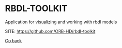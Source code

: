# RBDL-TOOLKIT
 
 Application for visualizing and working with rbdl models
 
 SITE: https://github.com/ORB-HD/rbdl-toolkit

 [Go back](https://portable-linux-apps.github.io/apps.html)
